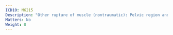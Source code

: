 ```yaml
---
ICD10: M6215
Description: "Other rupture of muscle (nontraumatic): Pelvic region and thigh"
Matters: No
Weight: 0
---
```

